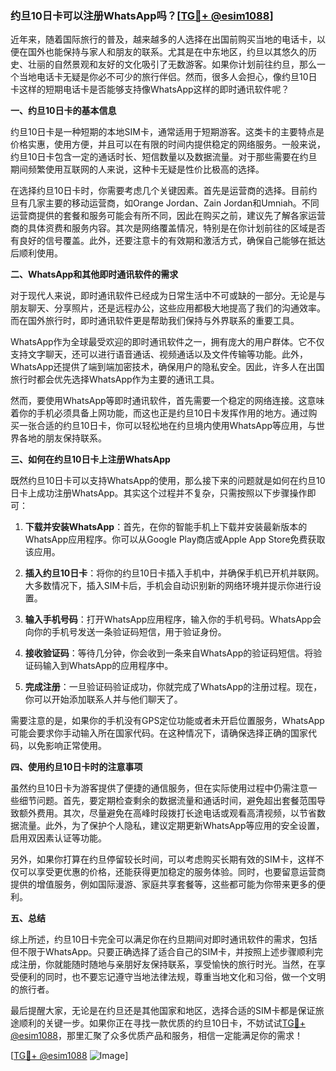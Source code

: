 ### 约旦10日卡可以注册WhatsApp吗？[[TG💪+ @esim1088](https://t.me/s/esim1088)]

近年来，随着国际旅行的普及，越来越多的人选择在出国前购买当地的电话卡，以便在国外也能保持与家人和朋友的联系。尤其是在中东地区，约旦以其悠久的历史、壮丽的自然景观和友好的文化吸引了无数游客。如果你计划前往约旦，那么一个当地电话卡无疑是你必不可少的旅行伴侣。然而，很多人会担心，像约旦10日卡这样的短期电话卡是否能够支持像WhatsApp这样的即时通讯软件呢？

**一、约旦10日卡的基本信息**

约旦10日卡是一种短期的本地SIM卡，通常适用于短期游客。这类卡的主要特点是价格实惠，使用方便，并且可以在有限的时间内提供稳定的网络服务。一般来说，约旦10日卡包含一定的通话时长、短信数量以及数据流量。对于那些需要在约旦期间频繁使用互联网的人来说，这种卡无疑是性价比极高的选择。

在选择约旦10日卡时，你需要考虑几个关键因素。首先是运营商的选择。目前约旦有几家主要的移动运营商，如Orange Jordan、Zain Jordan和Umniah。不同运营商提供的套餐和服务可能会有所不同，因此在购买之前，建议先了解各家运营商的具体资费和服务内容。其次是网络覆盖情况，特别是在你计划前往的区域是否有良好的信号覆盖。此外，还要注意卡的有效期和激活方式，确保自己能够在抵达后顺利使用。

**二、WhatsApp和其他即时通讯软件的需求**

对于现代人来说，即时通讯软件已经成为日常生活中不可或缺的一部分。无论是与朋友聊天、分享照片，还是远程办公，这些应用都极大地提高了我们的沟通效率。而在国外旅行时，即时通讯软件更是帮助我们保持与外界联系的重要工具。

WhatsApp作为全球最受欢迎的即时通讯软件之一，拥有庞大的用户群体。它不仅支持文字聊天，还可以进行语音通话、视频通话以及文件传输等功能。此外，WhatsApp还提供了端到端加密技术，确保用户的隐私安全。因此，许多人在出国旅行时都会优先选择WhatsApp作为主要的通讯工具。

然而，要使用WhatsApp等即时通讯软件，首先需要一个稳定的网络连接。这意味着你的手机必须具备上网功能，而这也正是约旦10日卡发挥作用的地方。通过购买一张合适的约旦10日卡，你可以轻松地在约旦境内使用WhatsApp等应用，与世界各地的朋友保持联系。

**三、如何在约旦10日卡上注册WhatsApp**

既然约旦10日卡可以支持WhatsApp的使用，那么接下来的问题就是如何在约旦10日卡上成功注册WhatsApp。其实这个过程并不复杂，只需按照以下步骤操作即可：

1. **下载并安装WhatsApp**：首先，在你的智能手机上下载并安装最新版本的WhatsApp应用程序。你可以从Google Play商店或Apple App Store免费获取该应用。

2. **插入约旦10日卡**：将你的约旦10日卡插入手机中，并确保手机已开机并联网。大多数情况下，插入SIM卡后，手机会自动识别新的网络环境并提示你进行设置。

3. **输入手机号码**：打开WhatsApp应用程序，输入你的手机号码。WhatsApp会向你的手机号发送一条验证码短信，用于验证身份。

4. **接收验证码**：等待几分钟，你会收到一条来自WhatsApp的验证码短信。将验证码输入到WhatsApp的应用程序中。

5. **完成注册**：一旦验证码验证成功，你就完成了WhatsApp的注册过程。现在，你可以开始添加联系人并与他们聊天了。

需要注意的是，如果你的手机没有GPS定位功能或者未开启位置服务，WhatsApp可能会要求你手动输入所在国家代码。在这种情况下，请确保选择正确的国家代码，以免影响正常使用。

**四、使用约旦10日卡时的注意事项**

虽然约旦10日卡为游客提供了便捷的通信服务，但在实际使用过程中仍需注意一些细节问题。首先，要定期检查剩余的数据流量和通话时间，避免超出套餐范围导致额外费用。其次，尽量避免在高峰时段拨打长途电话或观看高清视频，以节省数据流量。此外，为了保护个人隐私，建议定期更新WhatsApp等应用的安全设置，启用双因素认证等功能。

另外，如果你打算在约旦停留较长时间，可以考虑购买长期有效的SIM卡，这样不仅可以享受更优惠的价格，还能获得更加稳定的服务体验。同时，也要留意运营商提供的增值服务，例如国际漫游、家庭共享套餐等，这些都可能为你带来更多的便利。

**五、总结**

综上所述，约旦10日卡完全可以满足你在约旦期间对即时通讯软件的需求，包括但不限于WhatsApp。只要正确选择了适合自己的SIM卡，并按照上述步骤顺利完成注册，你就能随时随地与亲朋好友保持联系，享受愉快的旅行时光。当然，在享受便利的同时，也不要忘记遵守当地法律法规，尊重当地文化和习俗，做一个文明的旅行者。

最后提醒大家，无论是在约旦还是其他国家和地区，选择合适的SIM卡都是保证旅途顺利的关键一步。如果你正在寻找一款优质的约旦10日卡，不妨试试[TG💪+ @esim1088](https://t.me/s/esim1088)，那里汇聚了众多优质产品和服务，相信一定能满足你的需求！

[[TG💪+ @esim1088](https://t.me/s/esim1088) ![Image](https://i.postimg.cc/4NQfJmqS/Snipaste-2025-05-13-00-14-12.png)]
